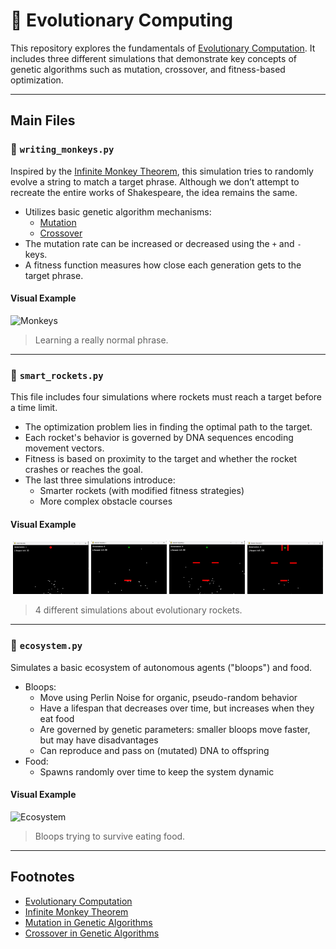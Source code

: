 # 🔬 Evolutionary Computing

This repository explores the fundamentals of [Evolutionary Computation](https://en.wikipedia.org/wiki/Evolutionary_computation). It includes three different simulations that demonstrate key concepts of genetic algorithms such as mutation, crossover, and fitness-based optimization.

---

## Main Files

### 🐒 `writing_monkeys.py`

Inspired by the [Infinite Monkey Theorem](https://en.wikipedia.org/wiki/Infinite_monkey_theorem), this simulation tries to randomly evolve a string to match a target phrase. Although we don’t attempt to recreate the entire works of Shakespeare, the idea remains the same.

- Utilizes basic genetic algorithm mechanisms:
  - [Mutation](https://en.wikipedia.org/wiki/Mutation_(evolutionary_algorithm))
  - [Crossover](https://en.wikipedia.org/wiki/Crossover_(evolutionary_algorithm))
- The mutation rate can be increased or decreased using the `+` and `-` keys.
- A fitness function measures how close each generation gets to the target phrase.

#### Visual Example

![Monkeys](gifs/writing_monkeys.gif)

> Learning a really normal phrase.
---

### 🚀 `smart_rockets.py`

This file includes four simulations where rockets must reach a target before a time limit.

- The optimization problem lies in finding the optimal path to the target.
- Each rocket's behavior is governed by DNA sequences encoding movement vectors.
- Fitness is based on proximity to the target and whether the rocket crashes or reaches the goal.
- The last three simulations introduce:
  - Smarter rockets (with modified fitness strategies)
  - More complex obstacle courses

#### Visual Example
<p align="center">
  <img src="gifs/smart_rockets.gif" width="24%" />
  <img src="gifs/smarter_rockets1.gif" width="24%" />
  <img src="gifs/smarter_rockets2.gif" width="24%" />
  <img src="gifs/smarter_rockets3.gif" width="24%" />
</p>

> 4 different simulations about evolutionary rockets.
---

### 🌱 `ecosystem.py`

Simulates a basic ecosystem of autonomous agents ("bloops") and food.

- Bloops:
  - Move using Perlin Noise for organic, pseudo-random behavior
  - Have a lifespan that decreases over time, but increases when they eat food
  - Are governed by genetic parameters: smaller bloops move faster, but may have disadvantages
  - Can reproduce and pass on (mutated) DNA to offspring
- Food:
  - Spawns randomly over time to keep the system dynamic

#### Visual Example

![Ecosystem](gifs/ecosystem.gif)

> Bloops trying to survive eating food.
---

## Footnotes

- [Evolutionary Computation](https://en.wikipedia.org/wiki/Evolutionary_computation)
- [Infinite Monkey Theorem](https://en.wikipedia.org/wiki/Infinite_monkey_theorem)
- [Mutation in Genetic Algorithms](https://en.wikipedia.org/wiki/Mutation_(evolutionary_algorithm))
- [Crossover in Genetic Algorithms](https://en.wikipedia.org/wiki/Crossover_(evolutionary_algorithm))

